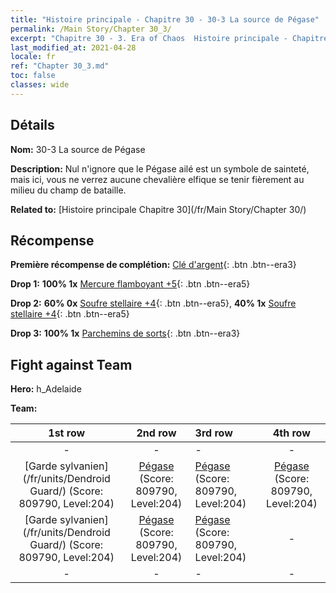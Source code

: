 ```yaml
---
title: "Histoire principale - Chapitre 30 - 30-3 La source de Pégase"
permalink: /Main Story/Chapter 30_3/
excerpt: "Chapitre 30 - 3. Era of Chaos  Histoire principale - Chapitre 30_3. 30-3 La source de Pégase"
last_modified_at: 2021-04-28
locale: fr
ref: "Chapter 30_3.md"
toc: false
classes: wide
---
```


## Détails

 **Nom:** 30-3 La source de Pégase

 **Description:** Nul n'ignore que le Pégase ailé est un symbole de sainteté, mais ici, vous ne verrez aucune chevalière elfique se tenir fièrement au milieu du champ de bataille.

 **Related to:** [Histoire principale Chapitre 30](/fr/Main Story/Chapter 30/)

## Récompense

 **Première récompense de complétion:** [Clé d'argent](/ItemsFR/con_693/){: .btn .btn--era3}

 **Drop 1:** **100% 1x** [Mercure flamboyant +5](/ItemsFR/mat_98/){: .btn .btn--era5}

 **Drop 2:** **60% 0x** [Soufre stellaire +4](/ItemsFR/mat_92/){: .btn .btn--era5}, **40% 1x** [Soufre stellaire +4](/ItemsFR/mat_92/){: .btn .btn--era5}

 **Drop 3:** **100% 1x** [Parchemins de sorts](/ItemsFR/con_694/){: .btn .btn--era3}


## Fight against Team
 **Hero:** h_Adelaide

 **Team:**


  | 1st row | 2nd row | 3rd row | 4th row |
  |:----:|:----:|:----|:----:|
  | - | - | - | - |
  | [Garde sylvanien](/fr/units/Dendroid Guard/) (Score: 809790, Level:204)  | [Pégase](/fr/units/Pegasus/) (Score: 809790, Level:204)  | [Pégase](/fr/units/Pegasus/) (Score: 809790, Level:204)  | [Pégase](/fr/units/Pegasus/) (Score: 809790, Level:204)  |
  | [Garde sylvanien](/fr/units/Dendroid Guard/) (Score: 809790, Level:204)  | [Pégase](/fr/units/Pegasus/) (Score: 809790, Level:204)  | [Pégase](/fr/units/Pegasus/) (Score: 809790, Level:204)  | - |
  | - | - | - | - |


